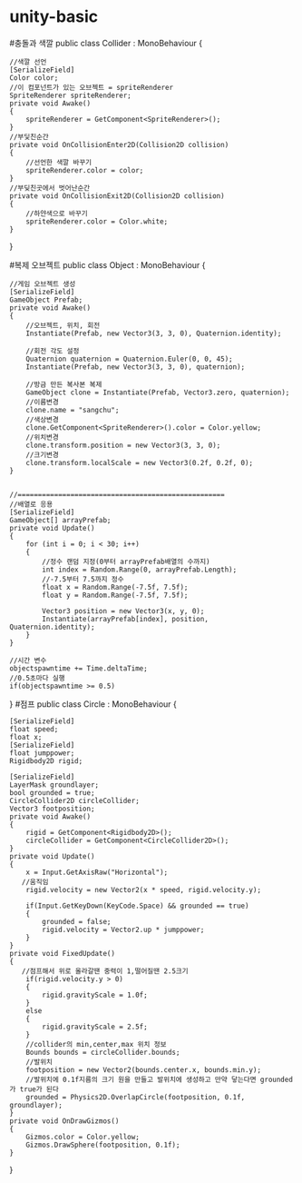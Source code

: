 # unity-basic
#충돌과 색깔
 public class Collider : MonoBehaviour
{
    
    
    //색깔 선언
    [SerializeField]
    Color color;
    //이 컴포넌트가 있는 오브젝트 = spriteRenderer
    SpriteRenderer spriteRenderer;
    private void Awake()
    {
        spriteRenderer = GetComponent<SpriteRenderer>();
    }
    //부딫친순간
    private void OnCollisionEnter2D(Collision2D collision)
    {
        //선언한 색깔 바꾸기
        spriteRenderer.color = color;
    }
    //부딪친곳에서 벗어난순간
    private void OnCollisionExit2D(Collision2D collision)
    {
        //하얀색으로 바꾸기
        spriteRenderer.color = Color.white;
    }
}
 
 

#복제 오브젝트
public class Object : MonoBehaviour
{
    
    //게임 오브젝트 생성
    [SerializeField]
    GameObject Prefab;
    private void Awake()
    {
        //오브젝트, 위치, 회전
        Instantiate(Prefab, new Vector3(3, 3, 0), Quaternion.identity);
       
        //회전 각도 설정
        Quaternion quaternion = Quaternion.Euler(0, 0, 45);
        Instantiate(Prefab, new Vector3(3, 3, 0), quaternion);

        //방금 만든 복사본 복제
        GameObject clone = Instantiate(Prefab, Vector3.zero, quaternion);
        //이름변경
        clone.name = "sangchu";
        //색상변경
        clone.GetComponent<SpriteRenderer>().color = Color.yellow;
        //위치변경
        clone.transform.position = new Vector3(3, 3, 0);
        //크기변경
        clone.transform.localScale = new Vector3(0.2f, 0.2f, 0);
    }


    //===================================================
    //배열로 응용
    [SerializeField]
    GameObject[] arrayPrefab;
    private void Update()
    {
        for (int i = 0; i < 30; i++)
        {
            //정수 랜덤 지정(0부터 arrayPrefab배열의 수까지)
            int index = Random.Range(0, arrayPrefab.Length);
            //-7.5부터 7.5까지 정수 
            float x = Random.Range(-7.5f, 7.5f);
            float y = Random.Range(-7.5f, 7.5f);

            Vector3 position = new Vector3(x, y, 0);
            Instantiate(arrayPrefab[index], position, Quaternion.identity);
        }
    }

    //시간 변수
    objectspawntime += Time.deltaTime;
    //0.5초마다 실행
    if(objectspawntime >= 0.5)
}
#점프
public class Circle : MonoBehaviour
{
   
   
    [SerializeField]
    float speed;
    float x;
    [SerializeField]
    float jumppower;
    Rigidbody2D rigid;

    [SerializeField]
    LayerMask groundlayer;
    bool grounded = true;
    CircleCollider2D circleCollider;
    Vector3 footposition;
    private void Awake()
    {
        rigid = GetComponent<Rigidbody2D>();
        circleCollider = GetComponent<CircleCollider2D>();
    }
    private void Update()
    {
        x = Input.GetAxisRaw("Horizontal");
       //움직임
        rigid.velocity = new Vector2(x * speed, rigid.velocity.y);

        if(Input.GetKeyDown(KeyCode.Space) && grounded == true)
        {
            grounded = false;
            rigid.velocity = Vector2.up * jumppower;
        }
    }
    private void FixedUpdate()
    {
       //점프해서 위로 올라갈땐 중력이 1,떨어질땐 2.5크기
        if(rigid.velocity.y > 0)
        {
            rigid.gravityScale = 1.0f;
        }
        else
        {
            rigid.gravityScale = 2.5f;
        }
        //collider의 min,center,max 위치 정보
        Bounds bounds = circleCollider.bounds;
        //발위치
        footposition = new Vector2(bounds.center.x, bounds.min.y);
        //발위치에 0.1f지름의 크기 원을 만들고 발위치에 생성하고 만약 닿는다면 grounded가 true가 된다
        grounded = Physics2D.OverlapCircle(footposition, 0.1f, groundlayer);
    }
    private void OnDrawGizmos()
    {
        Gizmos.color = Color.yellow;
        Gizmos.DrawSphere(footposition, 0.1f);
    }
}

